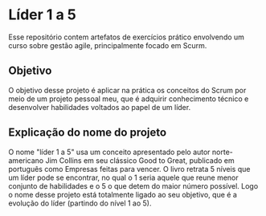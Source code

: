 # Líder 1 a 5
Esse repositório contem artefatos de exercícios prático envolvendo um curso sobre gestão agile, principalmente focado em Scurm.

## Objetivo  
O objetivo desse projeto é aplicar na prática os conceitos do Scrum por meio de um projeto pessoal meu, que é adquirir conhecimento técnico e desenvolver habilidades voltados ao papel de um líder.

## Explicação do nome do projeto 
O nome "líder 1 a 5" usa um conceito apresentado pelo  autor norte-americano Jim Collins em seu clássico Good to Great, publicado em português como Empresas feitas para vencer. O livro retrata 5 níveis que um líder pode se encontrar, no qual o 1 seria aquele que reune menor conjunto de habilidades e o 5 o que detem do maior número possível. Logo o nome desse projeto está totalmente ligado ao seu objetivo, que é a evolução do líder (partindo do nível 1 ao 5).



